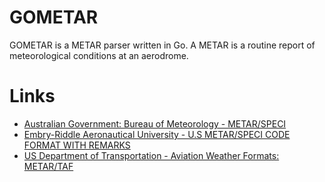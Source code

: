 # GOMETAR

GOMETAR is a METAR parser written in Go. A METAR is a routine report of meteorological conditions at an aerodrome.

# Links

* [Australian Government: Bureau of Meteorology - METAR/SPECI](http://www.bom.gov.au/aviation/data/education/metar-speci.pdf)
* [Embry-Riddle Aeronautical University - U.S METAR/SPECI CODE FORMAT WITH REMARKS](http://wx.erau.edu/reference/text/metar_code_format.pdf)
* [US Department of Transportation - Aviation Weather Formats: METAR/TAF](https://www.uscg.mil/auxiliary/missions/auxair/metar_taf.pdf)
